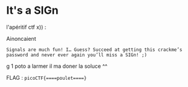# It's a SIGn

l'apéritif ctf x)) :

Ainoncaient
```
Signals are much fun! I… Guess? Succeed at getting this crackme’s password and never ever again you’ll miss a SIGn! ;)
```

g 1 poto a larmer il ma doner la soluce ^^

FLAG : `picoCTF{====poulet====}`